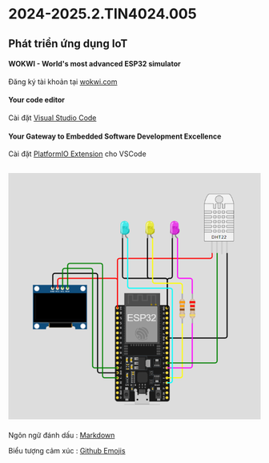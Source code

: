 # 2024-2025.2.TIN4024.005
## Phát triển ứng dụng IoT

#### WOKWI - World's most advanced ESP32 simulator
Đăng ký tài khoản tại [wokwi.com](https://wokwi.com/)

#### Your code editor
Cài đặt [Visual Studio Code](https://code.visualstudio.com/)

#### Your Gateway to Embedded Software Development Excellence
Cài đặt [PlatformIO Extension](https://platformio.org/) cho VSCode

![](https://raw.githubusercontent.com/vvdung-husc/2024-2025.2.TIN4024.005/refs/heads/main/_Documents/diagram_one.png)
-------------------------------
Ngôn ngữ đánh dấu : [Markdown](https://github.com/vvdung-husc/2024-2025.2.TIN4024.005/blob/main/_Documents/Markdown_Syntax.md)

Biểu tượng cảm xúc : [Github Emojis](https://github.com/vvdung-husc/2024-2025.2.TIN4024.005/blob/main/_Documents/Github_Emojis.md)
